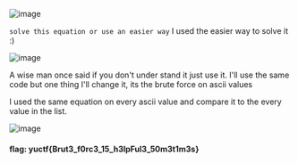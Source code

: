 ![image](https://user-images.githubusercontent.com/95076839/190150811-5185063d-8c28-4666-9a5c-99b8bad10b60.png)

```solve this equation or use an easier way```
I used the easier way to solve it :)

![image](https://user-images.githubusercontent.com/95076839/190151110-497a1483-87d2-4956-97cc-5fa686b82791.png)

A wise man once said if you don't under stand it just use it.
I'll use the same code but one thing I'll change it, its the brute force on ascii values

I used the same equation on every ascii value and compare it to the every value in the list.

![image](https://user-images.githubusercontent.com/95076839/190152681-004e093a-8faf-4af8-9d8a-28c60fed7eb9.png)

#### flag: yuctf{Brut3_f0rc3_15_h3lpFul3_50m3t1m3s}
